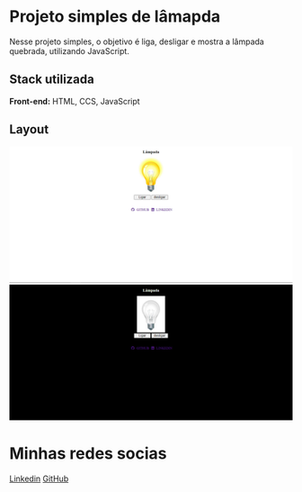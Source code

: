 # Projeto simples de lâmapda

Nesse projeto simples, o objetivo é liga, desligar e mostra a lâmpada quebrada, utilizando JavaScript.

## Stack utilizada

**Front-end:** HTML, CCS, JavaScript

## Layout

![image](./screenshot/on.png)
![image](/screenshot/off.png)

# Minhas redes socias

[Linkedin](https://www.linkedin.com/in/devamauryjr/)
[GitHub](https://github.com/devamauryjunior)